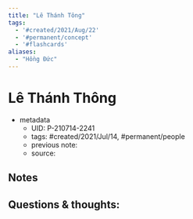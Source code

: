 ```yaml
---
title: "Lê Thánh Tông"
tags:
  - '#created/2021/Aug/22'
  - '#permanent/concept'
  - '#flashcards'
aliases: 
  - "Hồng Đức"
---
```


# Lê Thánh Thông

- metadata
	- UID: P-210714-2241
	- tags: #created/2021/Jul/14, #permanent/people 
	- previous note: 
	- source: 

## Notes


## Questions & thoughts:


